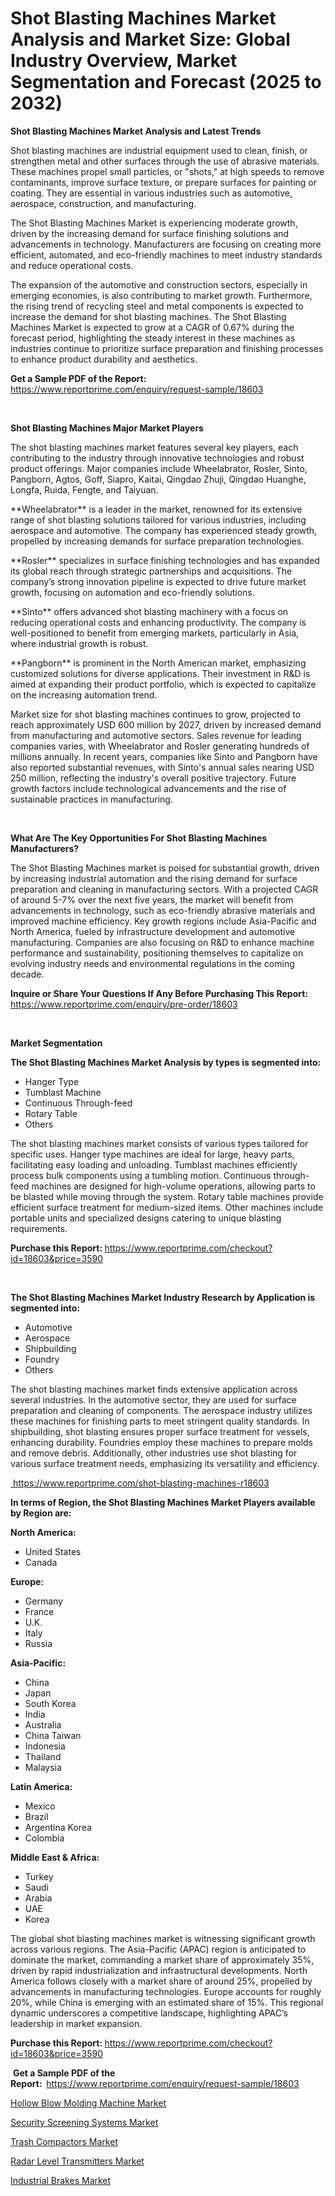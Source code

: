 <p><h1>Shot Blasting Machines Market Analysis and Market Size: Global Industry Overview, Market Segmentation and Forecast (2025 to 2032)</h1></p><p><strong>Shot Blasting Machines Market Analysis and Latest Trends</strong></p>
<p><p>Shot blasting machines are industrial equipment used to clean, finish, or strengthen metal and other surfaces through the use of abrasive materials. These machines propel small particles, or "shots," at high speeds to remove contaminants, improve surface texture, or prepare surfaces for painting or coating. They are essential in various industries such as automotive, aerospace, construction, and manufacturing.</p><p>The Shot Blasting Machines Market is experiencing moderate growth, driven by the increasing demand for surface finishing solutions and advancements in technology. Manufacturers are focusing on creating more efficient, automated, and eco-friendly machines to meet industry standards and reduce operational costs. </p><p>The expansion of the automotive and construction sectors, especially in emerging economies, is also contributing to market growth. Furthermore, the rising trend of recycling steel and metal components is expected to increase the demand for shot blasting machines. The Shot Blasting Machines Market is expected to grow at a CAGR of 0.67% during the forecast period, highlighting the steady interest in these machines as industries continue to prioritize surface preparation and finishing processes to enhance product durability and aesthetics.</p></p>
<p><strong>Get a Sample PDF of the Report:&nbsp;</strong> <a href="https://www.reportprime.com/enquiry/request-sample/18603?utm_campaign=1138&utm_medium=2&utm_source=Github&utm_content=ia&utm_term=19032025&utm_id=shot-blasting-machines">https://www.reportprime.com/enquiry/request-sample/18603</a></p>
<p>&nbsp;</p>
<p><strong>Shot Blasting Machines Major Market Players</strong></p>
<p><p>The shot blasting machines market features several key players, each contributing to the industry through innovative technologies and robust product offerings. Major companies include Wheelabrator, Rosler, Sinto, Pangborn, Agtos, Goff, Siapro, Kaitai, Qingdao Zhuji, Qingdao Huanghe, Longfa, Ruida, Fengte, and Taiyuan. </p><p>**Wheelabrator** is a leader in the market, renowned for its extensive range of shot blasting solutions tailored for various industries, including aerospace and automotive. The company has experienced steady growth, propelled by increasing demands for surface preparation technologies.</p><p>**Rosler** specializes in surface finishing technologies and has expanded its global reach through strategic partnerships and acquisitions. The company’s strong innovation pipeline is expected to drive future market growth, focusing on automation and eco-friendly solutions.</p><p>**Sinto** offers advanced shot blasting machinery with a focus on reducing operational costs and enhancing productivity. The company is well-positioned to benefit from emerging markets, particularly in Asia, where industrial growth is robust.</p><p>**Pangborn** is prominent in the North American market, emphasizing customized solutions for diverse applications. Their investment in R&D is aimed at expanding their product portfolio, which is expected to capitalize on the increasing automation trend.</p><p>Market size for shot blasting machines continues to grow, projected to reach approximately USD 600 million by 2027, driven by increased demand from manufacturing and automotive sectors. Sales revenue for leading companies varies, with Wheelabrator and Rosler generating hundreds of millions annually. In recent years, companies like Sinto and Pangborn have also reported substantial revenues, with Sinto's annual sales nearing USD 250 million, reflecting the industry's overall positive trajectory. Future growth factors include technological advancements and the rise of sustainable practices in manufacturing.</p></p>
<p>&nbsp;</p>
<p><strong>What Are The Key Opportunities For Shot Blasting Machines Manufacturers?</strong></p>
<p><p>The Shot Blasting Machines market is poised for substantial growth, driven by increasing industrial automation and the rising demand for surface preparation and cleaning in manufacturing sectors. With a projected CAGR of around 5-7% over the next five years, the market will benefit from advancements in technology, such as eco-friendly abrasive materials and improved machine efficiency. Key growth regions include Asia-Pacific and North America, fueled by infrastructure development and automotive manufacturing. Companies are also focusing on R&D to enhance machine performance and sustainability, positioning themselves to capitalize on evolving industry needs and environmental regulations in the coming decade.</p></p>
<p><strong>Inquire or Share Your Questions If Any Before Purchasing This Report:</strong> <a href="https://www.reportprime.com/enquiry/pre-order/18603?utm_campaign=1138&utm_medium=2&utm_source=Github&utm_content=ia&utm_term=19032025&utm_id=shot-blasting-machines">https://www.reportprime.com/enquiry/pre-order/18603</a></p>
<p>&nbsp;</p>
<p><strong>Market Segmentation</strong></p>
<p><strong>The Shot Blasting Machines Market Analysis by types is segmented into:</strong></p>
<p><ul><li>Hanger Type</li><li>Tumblast Machine</li><li>Continuous Through-feed</li><li>Rotary Table</li><li>Others</li></ul></p>
<p><p>The shot blasting machines market consists of various types tailored for specific uses. Hanger type machines are ideal for large, heavy parts, facilitating easy loading and unloading. Tumblast machines efficiently process bulk components using a tumbling motion. Continuous through-feed machines are designed for high-volume operations, allowing parts to be blasted while moving through the system. Rotary table machines provide efficient surface treatment for medium-sized items. Other machines include portable units and specialized designs catering to unique blasting requirements.</p></p>
<p><strong>Purchase this Report:&nbsp;</strong><a href="https://www.reportprime.com/checkout?id=18603&price=3590&utm_campaign=1138&utm_medium=2&utm_source=Github&utm_content=ia&utm_term=19032025&utm_id=shot-blasting-machines">https://www.reportprime.com/checkout?id=18603&price=3590</a></p>
<p>&nbsp;</p>
<p><strong>The Shot Blasting Machines Market Industry Research by Application is segmented into:</strong></p>
<p><ul><li>Automotive</li><li>Aerospace</li><li>Shipbuilding</li><li>Foundry</li><li>Others</li></ul></p>
<p><p>The shot blasting machines market finds extensive application across several industries. In the automotive sector, they are used for surface preparation and cleaning of components. The aerospace industry utilizes these machines for finishing parts to meet stringent quality standards. In shipbuilding, shot blasting ensures proper surface treatment for vessels, enhancing durability. Foundries employ these machines to prepare molds and remove debris. Additionally, other industries use shot blasting for various surface treatment needs, emphasizing its versatility and efficiency.</p></p>
<p><a href="https://www.reportprime.com/shot-blasting-machines-r18603?utm_campaign=1138&utm_medium=2&utm_source=Github&utm_content=ia&utm_term=19032025&utm_id=shot-blasting-machines">&nbsp;https://www.reportprime.com/shot-blasting-machines-r18603</a></p>
<p><strong>In terms of Region, the Shot Blasting Machines Market Players available by Region are:</strong></p>
<p>
    <p> <strong> North America: </strong>
        <ul>
            <li>United States</li>
            <li>Canada</li>
        </ul>
        </p> 
    <p> <strong> Europe: </strong>
        <ul>
            <li>Germany</li>
            <li>France</li>
            <li>U.K.</li>
            <li>Italy</li>
            <li>Russia</li>
        </ul>
        </p> 
    <p> <strong> Asia-Pacific: </strong>
        <ul>
            <li>China</li>
            <li>Japan</li>
            <li>South Korea</li>
            <li>India</li>
            <li>Australia</li>
            <li>China Taiwan</li>
            <li>Indonesia</li>
            <li>Thailand</li>
            <li>Malaysia</li>
        </ul>
        </p> 
    <p> <strong> Latin America: </strong>
        <ul>
            <li>Mexico</li>
            <li>Brazil</li>
            <li>Argentina Korea</li>
            <li>Colombia</li>
        </ul>
        </p> 
    <p> <strong> Middle East & Africa: </strong>
        <ul>
            <li>Turkey</li>
            <li>Saudi</li>
            <li>Arabia</li>
            <li>UAE</li>
            <li>Korea</li>
        </ul>
    </p>
    </p>
<p><p>The global shot blasting machines market is witnessing significant growth across various regions. The Asia-Pacific (APAC) region is anticipated to dominate the market, commanding a market share of approximately 35%, driven by rapid industrialization and infrastructural developments. North America follows closely with a market share of around 25%, propelled by advancements in manufacturing technologies. Europe accounts for roughly 20%, while China is emerging with an estimated share of 15%. This regional dynamic underscores a competitive landscape, highlighting APAC’s leadership in market expansion.</p></p>
<p><strong>Purchase this Report: </strong><a href="https://www.reportprime.com/checkout?id=18603&price=3590&utm_campaign=1138&utm_medium=2&utm_source=Github&utm_content=ia&utm_term=19032025&utm_id=shot-blasting-machines">https://www.reportprime.com/checkout?id=18603&price=3590</a></p>
<p>&nbsp;<strong>Get a Sample PDF of the Report:&nbsp;&nbsp;</strong><a href="https://www.reportprime.com/enquiry/request-sample/18603?utm_campaign=1138&utm_medium=2&utm_source=Github&utm_content=ia&utm_term=19032025&utm_id=shot-blasting-machines">https://www.reportprime.com/enquiry/request-sample/18603</a></p>
<p><strong></strong></p>
<p><p><a href="https://github.com/leehihkl/Market-Research-Report-List-1/blob/main/hollow-blow-molding-machine-market.md?utm_campaign=1138&utm_medium=2&utm_source=Github&utm_content=ia&utm_term=19032025&utm_id=shot-blasting-machines">Hollow Blow Molding Machine Market</a></p><p><a href="https://github.com/abedlagagica4/Market-Research-Report-List-1/blob/main/security-screening-systems-market.md?utm_campaign=1138&utm_medium=2&utm_source=Github&utm_content=ia&utm_term=19032025&utm_id=shot-blasting-machines">Security Screening Systems Market</a></p><p><a href="https://github.com/nibbsmantji/Market-Research-Report-List-1/blob/main/trash-compactors-market.md?utm_campaign=1138&utm_medium=2&utm_source=Github&utm_content=ia&utm_term=19032025&utm_id=shot-blasting-machines">Trash Compactors Market</a></p><p><a href="https://github.com/djibenesha/Market-Research-Report-List-1/blob/main/radar-level-transmitters-market.md?utm_campaign=1138&utm_medium=2&utm_source=Github&utm_content=ia&utm_term=19032025&utm_id=shot-blasting-machines">Radar Level Transmitters Market</a></p><p><a href="https://github.com/birbamanan03/Market-Research-Report-List-1/blob/main/industrial-brakes-market.md?utm_campaign=1138&utm_medium=2&utm_source=Github&utm_content=ia&utm_term=19032025&utm_id=shot-blasting-machines">Industrial Brakes Market</a></p></p>